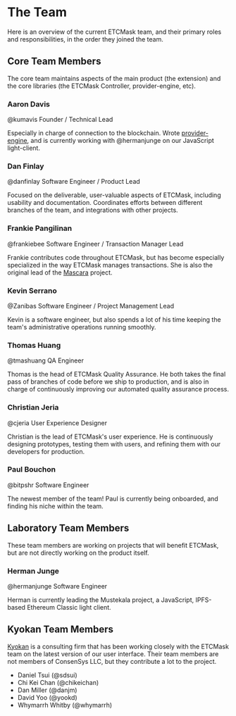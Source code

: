 # The Team

Here is an overview of the current ETCMask team, and their primary roles and responsibilities, in the order they joined the team.

## Core Team Members

The core team maintains aspects of the main product (the extension) and the core libraries (the ETCMask Controller, provider-engine, etc).

### Aaron Davis

@kumavis
Founder / Technical Lead

Especially in charge of connection to the blockchain. Wrote [provider-engine](https://github.com/MetaMask/provider-engine), and is currently working with @hermanjunge on our JavaScript light-client.

### Dan Finlay

@danfinlay
Software Engineer / Product Lead

Focused on the deliverable, user-valuable aspects of ETCMask, including usability and documentation. Coordinates efforts between different branches of the team, and integrations with other projects.

### Frankie Pangilinan

@frankiebee
Software Engineer / Transaction Manager Lead

Frankie contributes code throughout ETCMask, but has become especially specialized in the way ETCMask manages transactions. She is also the original lead of the [Mascara](https://github.com/MetaMask/mascara) project.

### Kevin Serrano

@Zanibas
Software Engineer / Project Management Lead

Kevin is a software engineer, but also spends a lot of his time keeping the team's administrative operations running smoothly.

### Thomas Huang

@tmashuang
QA Engineer

Thomas is the head of ETCMask Quality Assurance. He both takes the final pass of branches of code before we ship to production, and is also in charge of continuously improving our automated quality assurance process.

### Christian Jeria

@cjeria
User Experience Designer

Christian is the lead of ETCMask's user experience. He is continuously designing prototypes, testing them with users, and refining them with our developers for production.

### Paul Bouchon

@bitpshr
Software Engineer

The newest member of the team! Paul is currently being onboarded, and finding his niche within the team.

## Laboratory Team Members

These team members are working on projects that will benefit ETCMask, but are not directly working on the product itself.

### Herman Junge

@hermanjunge
Software Engineer

Herman is currently leading the Mustekala project, a JavaScript, IPFS-based Ethereum Classic light client.

## Kyokan Team Members

[Kyokan](http://kyokan.io/) is a consulting firm that has been working closely with the ETCMask team on the latest version of our user interface. Their team members are not members of ConsenSys LLC, but they contribute a lot to the project.

- Daniel Tsui (@sdsui)
- Chi Kei Chan (@chikeichan)
- Dan Miller (@danjm)
- David Yoo (@yookd)
- Whymarrh Whitby (@whymarrh)

